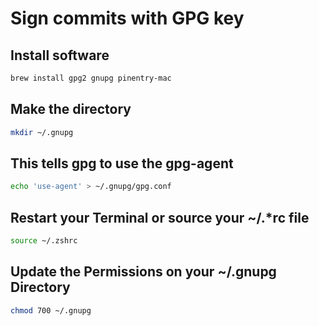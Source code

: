 # Sign commits with GPG key

## Install software
```sh
brew install gpg2 gnupg pinentry-mac
```

## Make the directory
```sh
mkdir ~/.gnupg
```

## This tells gpg to use the gpg-agent
```sh
echo 'use-agent' > ~/.gnupg/gpg.conf
```

## Restart your Terminal or source your ~/.*rc file
```sh
source ~/.zshrc
```

## Update the Permissions on your ~/.gnupg Directory
```sh
chmod 700 ~/.gnupg
```
